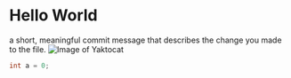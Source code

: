 # Hello World
a short, meaningful commit message that describes the change you made to the file.
![Image of Yaktocat](https://octodex.github.com/images/yaktocat.png)
``` C
int a = 0;
```
